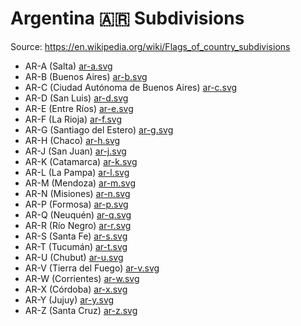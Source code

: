 # Argentina 🇦🇷 Subdivisions

Source: https://en.wikipedia.org/wiki/Flags_of_country_subdivisions

* AR-A (Salta) [ar-a.svg](https://github.com/amckenna41/iso3166-flag-icons/blob/main/iso3166-2-icons/AR/ar-a.svg)
* AR-B (Buenos Aires) [ar-b.svg](https://github.com/amckenna41/iso3166-flag-icons/blob/main/iso3166-2-icons/AR/ar-b.svg)
* AR-C (Ciudad Autónoma de Buenos Aires) [ar-c.svg](https://github.com/amckenna41/iso3166-flag-icons/blob/main/iso3166-2-icons/AR/ar-c.svg)
* AR-D (San Luis) [ar-d.svg](https://github.com/amckenna41/iso3166-flag-icons/blob/main/iso3166-2-icons/AR/ar-d.svg)
* AR-E (Entre Ríos) [ar-e.svg](https://github.com/amckenna41/iso3166-flag-icons/blob/main/iso3166-2-icons/AR/ar-e.svg)
* AR-F (La Rioja) [ar-f.svg](https://github.com/amckenna41/iso3166-flag-icons/blob/main/iso3166-2-icons/AR/ar-f.svg)
* AR-G (Santiago del Estero) [ar-g.svg](https://github.com/amckenna41/iso3166-flag-icons/blob/main/iso3166-2-icons/AR/ar-g.svg)
* AR-H (Chaco) [ar-h.svg](https://github.com/amckenna41/iso3166-flag-icons/blob/main/iso3166-2-icons/AR/ar-h.svg)
* AR-J (San Juan) [ar-j.svg](https://github.com/amckenna41/iso3166-flag-icons/blob/main/iso3166-2-icons/AR/ar-j.svg)
* AR-K (Catamarca) [ar-k.svg](https://github.com/amckenna41/iso3166-flag-icons/blob/main/iso3166-2-icons/AR/ar-k.svg)
* AR-L (La Pampa) [ar-l.svg](https://github.com/amckenna41/iso3166-flag-icons/blob/main/iso3166-2-icons/AR/ar-l.svg)
* AR-M (Mendoza) [ar-m.svg](https://github.com/amckenna41/iso3166-flag-icons/blob/main/iso3166-2-icons/AR/ar-m.svg)
* AR-N (Misiones) [ar-n.svg](https://github.com/amckenna41/iso3166-flag-icons/blob/main/iso3166-2-icons/AR/ar-n.svg)
* AR-P (Formosa) [ar-p.svg](https://github.com/amckenna41/iso3166-flag-icons/blob/main/iso3166-2-icons/AR/ar-p.svg)
* AR-Q (Neuquén) [ar-q.svg](https://github.com/amckenna41/iso3166-flag-icons/blob/main/iso3166-2-icons/AR/ar-q.svg)
* AR-R (Río Negro) [ar-r.svg](https://github.com/amckenna41/iso3166-flag-icons/blob/main/iso3166-2-icons/AR/ar-r.svg)
* AR-S (Santa Fe) [ar-s.svg](https://github.com/amckenna41/iso3166-flag-icons/blob/main/iso3166-2-icons/AR/ar-s.svg)
* AR-T (Tucumán) [ar-t.svg](https://github.com/amckenna41/iso3166-flag-icons/blob/main/iso3166-2-icons/AR/ar-t.svg)
* AR-U (Chubut) [ar-u.svg](https://github.com/amckenna41/iso3166-flag-icons/blob/main/iso3166-2-icons/AR/ar-u.svg)
* AR-V (Tierra del Fuego) [ar-v.svg](https://github.com/amckenna41/iso3166-flag-icons/blob/main/iso3166-2-icons/AR/ar-v.svg)
* AR-W (Corrientes) [ar-w.svg](https://github.com/amckenna41/iso3166-flag-icons/blob/main/iso3166-2-icons/AR/ar-w.svg)
* AR-X (Córdoba) [ar-x.svg](https://github.com/amckenna41/iso3166-flag-icons/blob/main/iso3166-2-icons/AR/ar-x.svg)
* AR-Y (Jujuy) [ar-y.svg](https://github.com/amckenna41/iso3166-flag-icons/blob/main/iso3166-2-icons/AR/ar-y.svg)
* AR-Z (Santa Cruz) [ar-z.svg](https://github.com/amckenna41/iso3166-flag-icons/blob/main/iso3166-2-icons/AR/ar-z.svg)
